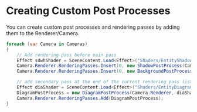 # Creating Custom Post Processes

You can create custom post processes and rendering passes by adding them to the Renderer/Camera.

```csharp
foreach (var Camera in Cameras)
{
    // Add rendering pass before main pass
    Effect sdwhShader = SceneContent.Load<Effect>("Shaders/EntityShadows");
    Camera.Renderer.RenderingPasses.Insert(0, new ShadowPostProcess(Camera.Renderer, sdwhShader));
    Camera.Renderer.RenderingPasses.Insert(0, new BackgroundPostProcess(Camera.Renderer, sdwhShader));

    // add secondary pass at the end of the current rendering pass list
    Effect diaShader = SceneContent.Load<Effect>("Shaders/EntityDiagram");
    DiagramPostProcess = new DiagramPostProcess(Camera.Renderer, diaShader);
    Camera.Renderer.RenderingPasses.Add(DiagramPostProcess);
}
```